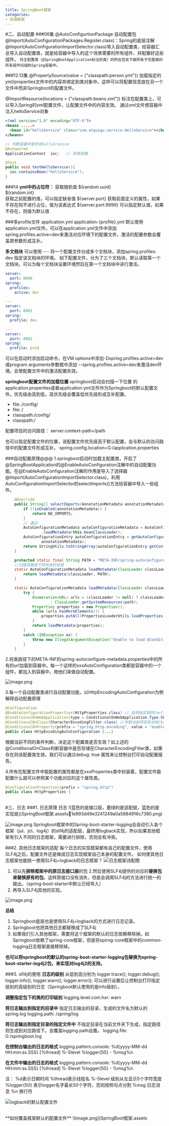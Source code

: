 ```yaml
---
title: SpringBoot框架
categories:
- 后端框架
---
```


#二、自动配置
###06集
@AutoConfigurtionPackage  自动配置包
@Import(AutoConfigurationPackages.Register.class)：Spring的底层注解@Import(AutoConfigurationImportSelector.class)导入自动配置类，给容器汇总导入自动配置类，就是给容器中导入的这个场景需要的所有组件，并配置好这些组件。
`将主配置类（@SpringBootApplication标注的类）的所在包及下面所有子包里面的所有组件扫描到Spring容器中。`

###12.13集
@PropertySource(value = {"classpath:person.yml"})   加载指定的yml/properties文件中的内容并绑定到类对象中。这样可以将配置信息放在另一个文件中而非Springboot的配置文件。

@ImportResource(locations = {"classpath:beans.xml"})   标注在配置类上，可以导入Spring的xml配置文件，让配置文件中的内容生效。
通过xml文件想容器中注入helloService对象
```xml
<?xml version="1.0" encoding="UTF-8"?>
<beans .....>
  <bean id="helloService" class="com.atguigu.service.HelloService"></bean>
</beans>
```
```java
// 判断容器中是否有helloSrevice
@Autowired
ApplicationContext  ioc;   // 获取容器

@Test
public void testHelloService(){
  ioc.containsBean("helloService");
}
```

###14
**yml中的占位符：**
获取随机值
\${random.uuid}  
\${random.int}  
获取之前配置的值，可以指定缺省值
\${server.port}   获取前面定义的属性，如果不存在则不进行占位，值为该表达式
\${server.port:9999}   可以指定默认值，如果不存在，则值为默认值


###多profile文件 
application.yml
application-{profile}.yml
默认使用application.yml文件。可以在application.yml文件中添加spring.profiles.active=dev来激活对应环境下的配置文件，激活的配置参数会覆盖原参数形成互补。

**多文档块**
可以使用 --- 将一个配置文件分成多个文档块，添加spring.profiles: dev 指定该文档块的环境。
如下配置文件，分为了三个文档块，默认读取第一个文档块。可以为每个文档块设置环境然后在第一个文档块中进行激活。
```yml
server:
  port: 8080
spring:
  profiles:
    active: dev

---
server:
  port: 8081
spring:
  profile: dev

---
server:
  port: 8082
spring:
  profile: prod

```

可以在启动时添加启动命令，在VM options中添加-Dspring.profiles.active=dev或program arguments参数框中添加 --spring.profiles.active=dev来激活dev环境。会使配置文件中的激活配置失效。

**springboot配置文件的加载位置**
springboot启动会扫描一下位置 的application.properties或者application.yml文件作为Springboot的默认配置文件。优先级由高到低，高优先级会覆盖低优先级形成互补配置。
- file:./config/
- file:./
- classpath:/config/
- classpath:/

配置项目的访问路径：
server.context-path=/path

也可以指定配置文件的位置，该配置文件优先级高于默认配置，会与默认的访问路径中的配置文件形成互补。
spring.config.location=G:/application.properties


###自动配置原理@@@
1.springboot启动时加载主配置类，开启了@SpringBootApplication的@EnableAutoConfiguration注解中的自动配置功能。在@EnableAutoConfiguration注解的作用是导入了选择器@Import(AutoConfigurationImportSelector.class)，利用AutoConfigurationImportSelector的selectImports()方法给容器中导入一些组件。
```java
	@Override
	public String[] selectImports(AnnotationMetadata annotationMetadata) {
		if (!isEnabled(annotationMetadata)) {
			return NO_IMPORTS;
		}
		// 通过
		AutoConfigurationMetadata autoConfigurationMetadata = AutoConfigurationMetadataLoader
				.loadMetadata(this.beanClassLoader);
		AutoConfigurationEntry autoConfigurationEntry = getAutoConfigurationEntry(autoConfigurationMetadata,
				annotationMetadata);
		return StringUtils.toStringArray(autoConfigurationEntry.getConfigurations());
	}
```
```java
	protected static final String PATH = "META-INF/spring-autoconfigure-metadata.properties";
	//扫描该路径下的所有的资源
	static AutoConfigurationMetadata loadMetadata(ClassLoader classLoader) {
		return loadMetadata(classLoader, PATH);
	}

	static AutoConfigurationMetadata loadMetadata(ClassLoader classLoader, String path) {
		try {
			Enumeration<URL> urls = (classLoader != null) ? classLoader.getResources(path)
					: ClassLoader.getSystemResources(path);
			Properties properties = new Properties();
			while (urls.hasMoreElements()) {
				properties.putAll(PropertiesLoaderUtils.loadProperties(new UrlResource(urls.nextElement())));
			}
			return loadMetadata(properties);
		}
		catch (IOException ex) {
			throw new IllegalArgumentException("Unable to load @ConditionalOnClass location [" + path + "]", ex);
		}
	}
```

2.将类路径下的META-INF的spring-autoconfigure-metadata.properties中的所有的url加载到容器中。每一个这样的xxxAutoConfiguration类都是容器中的一个组件，都加入到容器中，用他们来做自动配置。

![image.png](SpringBoot框架.assets411cc5617f24d6fadc2fc2cd08151f6.png)

3.每一个自动配置类进行自动配置功能，以HttpEncodingAutoConfiguration为例解释自动配置原理
```java
@Configuration  
@EnableConfigurationProperties(HttpProperties.class) // 启用指定类的ConfigurationProperties功能，将配置文件中对应的值和HttpProperties绑定起来
@ConditionalOnWebApplication(type = ConditionalOnWebApplication.Type.SERVLET) //Spring底层@Conditional注解，根据不同的条件，如果满足指定的条件，整个配置类里面的配置就会生效。 判断当前应用是否是web应用，如果是，当前配置生效。
@ConditionalOnClass(CharacterEncodingFilter.class) //判断当前项目有没有CharacterEncodingFilter这个类(这个类是SpringMVC中进行乱码解决的过滤器)
@ConditionalOnProperty(prefix = "spring.http.encoding", value = "enabled", matchIfMissing = true) //判断配置文件中是否存在某个配置 spring.http.encoding.enabled；如果不存在，判断也是成立的
public class HttpEncodingAutoConfiguration {...}
```
根据当前不同的条件判断，决定这个配置类是否生效？如上述的@ConditionalOnClass判断容器中是否存储在CharacterEncodingFilter类，如果存在则该配置类生效。我们可以通过debug: true 属性来让控制台打印自动配置报告。


4.所有在配置文件中能配置的属性都是在xxxProperties类中封装着，配置文件能配置什么就可以参照某个功能对应的这个属性类。
```java
@ConfigurationProperties(prefix = "spring.http")
public class HttpProperties {
```

<br>
#三、日志
###1. 日志原理
日志
![蓝色的是接口层，墨绿的是适配层，蓝色的是实现层](SpringBoot框架.assets1e893d49e3241249a0a5884916c7380.png)


![image.png](SpringBoot框架.assets8d2aa05fd3f49279c3b72df52df9413.png)
Springboot框架中的Spring-boot-starter-logging会自动引入各个框架（jul、jcl、log4j）的slf4j的适配层，最终用logback实现，所以如果其他框架有引入不同的日志框架，需要进行排除，否则会有冲突。

###2. 其他日志框架的适配
每个日志的实现框架都有自己的配置文件，使用SLF4j之后，配置文件还是做成日志实现框架自己本身的配置文件。
如何使其他日志框架也能统一使用SLF4j+logback的日志框架？
![日志框架诗配图](SpringBoot框架.assets7059817b278471190579756048c3ce7.png)
1. 可以先**排除框架中的原日志接口层**的包
2.然后使用SLF4j提供的对应的**替换包来替换原有的包**。这样原接口没有消失，但是会调用SLF4j的方法进行统一的输出。（spring-boot-starter中默认已经导入）
3. 再导入SLF4j其他的实现。

![image.png](SpringBoot框架.assets\4e074295adfe4ed38be615ec1f4e0de8.png)

**总结**
1. Springboot底层也是使用SLF4j+logback的方式进行日志记录。
2. Springboot也把其他日志都替换成了SLF4j
3. 如果我们引入其他框架，需要将这个框架的默认的日志依赖移除掉。如Springboot依赖了spring-core框架，但是将spirng-core框架中的common-logging日志框架直接移除掉。

**也可以将springboot的默认的spring-boot-starter-logging包替换为spring-boot-starter-log4j2包，来实现对log4j2的支持。**

###3. slf4j的使用
**日志的级别**
从低到高分别为
logger.trace();
logger.debug();
logger.info();
logger.warn();
logger.error();
可以进行设置后让控制台打印指定级别的高级别的日志（Springboot默认使用的是info级别）。

**调整指定包下的类的打印级别**
logging.level.com.hxr: warn

**将日志输出到指定的目录中**
指定日志输出的目录，生成的文件名为默认的spring.log
logging.path: /spring/log

**将日志输出到指定目录的指定文件中**
不指定目录在当前文件夹下生成，指定路径则生成到对应路径下。会覆盖logging.path设置。
logging.file: G:/springboot.log

**在控制台输出的日志的格式**
logging.pattern.console: %d{yyyy-MM-dd HH:mm:ss.SSS} [%thread] %-5level %logger{50} - %msg%n

**在文件中输出的日志的格式**
logging.pattern.console: %d{yyyy-MM-dd HH:mm:ss.SSS} [%thread] %-5level %logger{50} - %msg%n

注：
%d表示日期时间
%thread表示线程名
%-5level  级别从左显示5个字符宽度
%logger{50} 表示logger名字最长50个字符，否则按照句点分割
%msg  日志消息
%n 换行符

![logback的默认配置文件](SpringBoot框架.assets\4a108941195d409c8a26e2274eea0e09.png)

<br>
**如何覆盖框架默认的配置文件**
![image.png](SpringBoot框架.assets